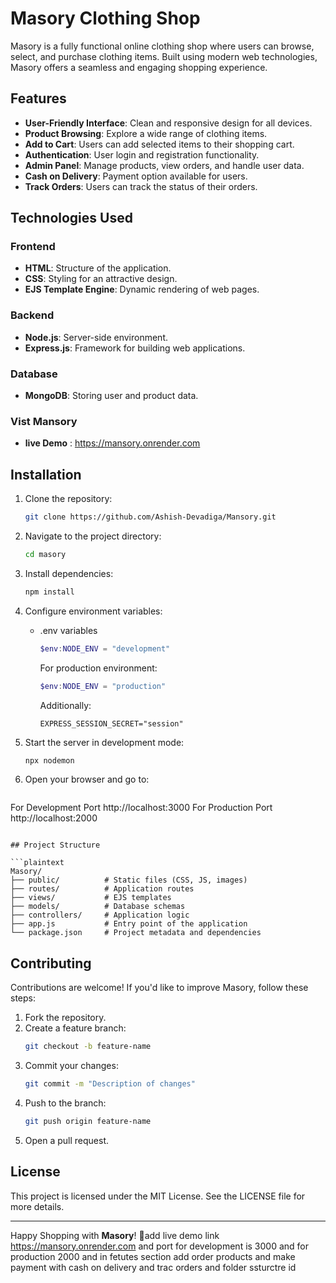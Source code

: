 # Masory Clothing Shop

Masory is a fully functional online clothing shop where users can browse, select, and purchase clothing items. Built using modern web technologies, Masory offers a seamless and engaging shopping experience.

## Features

- **User-Friendly Interface**: Clean and responsive design for all devices.
- **Product Browsing**: Explore a wide range of clothing items.
- **Add to Cart**: Users can add selected items to their shopping cart.
- **Authentication**: User login and registration functionality.
- **Admin Panel**: Manage products, view orders, and handle user data.
- **Cash on Delivery**: Payment option available for users.
- **Track Orders**: Users can track the status of their orders.

## Technologies Used

### Frontend

- **HTML**: Structure of the application.
- **CSS**: Styling for an attractive design.
- **EJS Template Engine**: Dynamic rendering of web pages.

### Backend

- **Node.js**: Server-side environment.
- **Express.js**: Framework for building web applications.

### Database

- **MongoDB**: Storing user and product data.

### Vist Mansory

- **live Demo** : https://mansory.onrender.com

## Installation

1. Clone the repository:

   ```bash
   git clone https://github.com/Ashish-Devadiga/Mansory.git
   ```

2. Navigate to the project directory:

   ```bash
   cd masory
   ```

3. Install dependencies:

   ```bash
   npm install
   ```

4. Configure environment variables:

   - .env variables
     ```powershell
     $env:NODE_ENV = "development"
     ```
     For production environment:
     ```powershell
     $env:NODE_ENV = "production"
     ```
     Additionally:
     ```env
     EXPRESS_SESSION_SECRET="session"
     ```

5. Start the server in development mode:

   ```bash
   npx nodemon
   ```

6. Open your browser and go to:

   ```
  For Development Port http://localhost:3000
  For Production Port  http://localhost:2000
   ```

## Project Structure

```plaintext
Masory/
├── public/          # Static files (CSS, JS, images)
├── routes/          # Application routes
├── views/           # EJS templates
├── models/          # Database schemas
├── controllers/     # Application logic
├── app.js           # Entry point of the application
└── package.json     # Project metadata and dependencies
```

## Contributing

Contributions are welcome! If you'd like to improve Masory, follow these steps:

1. Fork the repository.
2. Create a feature branch:
   ```bash
   git checkout -b feature-name
   ```
3. Commit your changes:
   ```bash
   git commit -m "Description of changes"
   ```
4. Push to the branch:
   ```bash
   git push origin feature-name
   ```
5. Open a pull request.

## License

This project is licensed under the MIT License. See the LICENSE file for more details.

---

Happy Shopping with **Masory**! 🎉add live demo link https://mansory.onrender.com and port for development is 3000 and for production 2000 and in fetutes section add order products and make payment with cash on delivery and trac orders and folder ssturctre id  


